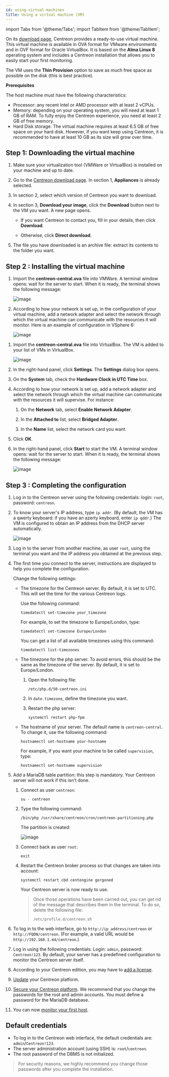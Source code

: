 ```yaml
---
id: using-virtual-machines
title: Using a virtual machine (VM)
---
```

import Tabs from '@theme/Tabs';
import TabItem from '@theme/TabItem';

On its [download page](https://download.centreon.com), Centreon provides a ready-to-use virtual machine. This virtual machine is available in OVA format for VMware environments and in OVF format for Oracle VirtualBox. It is based on the **Alma Linux 8** operating system and includes a Centreon installation that allows you to easily start your first monitoring.

The VM uses the **Thin Provision** option to save as much free space as possible on the disk (this is best practice).

**Prerequisites**

The host machine must have the following characteristics:

- Processor: any recent Intel or AMD processor with at least 2 vCPUs.
- Memory: depending on your operating system, you will need at least 1 GB of RAM. To fully enjoy the Centreon experience, you need at least 2 GB of free memory.
- Hard Disk storage: The virtual machine requires at least 6.5 GB of free space on your hard disk. However, if you want keep using Centreon, it is recommended to have at least 10 GB as its size will grow over time.

## Step 1: Downloading the virtual machine

1. Make sure your virtualization tool (VMWare or VirtualBox) is installed on your machine and up to date.

2. Go to the [Centreon download page](https://download.centreon.com). In section 1, **Appliances** is already selected.

3. In section 2, select which version of Centreon you want to download.

4. In section 3, **Download your image**, click the **Download** button next to the VM you want. A new page opens.

    - If you want Centreon to contact you, fill in your details, then click **Download**.

    - Otherwise, click **Direct download**.

5. The file you have downloaded is an archive file: extract its contents to the folder you want.

## Step 2 : Installing the virtual machine

<Tabs groupId="sync">
<TabItem value="VMware environment" label="VMware environment">

1. Import the **centreon-central.ova** file into VMWare. A terminal window opens: wait for the server to start. When it is ready, the terminal shows the following message:

    ![image](../../assets/installation/VMW1.png)

2. According to how your network is set up, in the configuration of your virtual machine, add a network adapter and select the network through which the virtual machine can communicate with the resources it will monitor. Here is an example of configuration in VSphere 6:

    ![image](../../assets/installation/VMW_network_adapter.png)

</TabItem>
<TabItem value="Oracle VirtualBox" label="Oracle VirtualBox">

1. Import the **centreon-central.ova** file into VirtualBox. The VM is added to your list of VMs in VirtualBox.

    ![image](../../assets/installation/VB2.png)

2. In the right-hand panel, click **Settings**. The **Settings** dialog box opens.

3. On the **System** tab, check the **Hardware Clock in UTC Time** box.

4. According to how your network is set up, add a network adapter and select the network through which the virtual machine can communicate with the resources it will supervise. For instance:

    1. On the **Network** tab, select **Enable Network Adapter**.

    2. In the **Attached to** list, select **Bridged Adapter**.

    3. In the **Name** list, select the network card you want.

5. Click **OK**.

6. In the right-hand panel, click **Start** to start the VM. A terminal window opens: wait for the server to start. When it is ready, the terminal shows the following message:

    ![image](../../assets/installation/terminal_ready.png)

</TabItem>
</Tabs>

## Step 3 : Completing the configuration

1. Log in to the Centreon server using the following credentials: login: `root`, password: `centreon`.

2. To know your server's IP address, type `ip addr`. (By default, the VM has a qwerty keyboard: if you have an azerty keyboard, enter `ip qddr`.) The VM is configured to obtain an IP address from the DHCP server automatically.

    ![image](../../assets/installation/ip_addr.png)

3. Log in to the server from another machine, as user `root`, using the terminal you want and the IP address you obtained at the previous step.

4. The first time you connect to the server, instructions are displayed to help you complete the configuration.

    Change the following settings:

    - The timezone for the Centreon server. By default, it is set to UTC. This will set the time for the various Centreon logs.

        Use the following command:

        ```shell
        timedatectl set-timezone your_timezone
        ```

        For example, to set the timezone to Europe/London, type:

        ```shell
        timedatectl set-timezone Europe/London
        ```

        You can get a list of all available timezones using this command:

        ```shell
        timedatectl list-timezones
        ```

    - The timezone for the php server. To avoid errors, this should be the same as the timezone of the server. By default, it is set to Europe/London.

        1. Open the following file:

            ```shell
            /etc/php.d/50-centreon.ini
            ```

        2. In `date.timezone`, define the timezone you want.

        3. Restart the php server:

            ```shell
            systemctl restart php-fpm
            ```

    - The hostname of your server. The default name is `centreon-central`. To change it, use the following command:

        ```shell
        hostnamectl set-hostname your-hostname
        ```

        For example, if you want your machine to be called `supervision`, type:

        ```shell
        hostnamectl set-hostname supervision
        ```

5. Add a MariaDB table partition: this step is mandatory. Your Centreon server will not work if this isn't done.

    1. Connect as user `centreon`:

        ```shell
        su - centreon
        ```

    2. Type the following command:

        ```shell
        /bin/php /usr/share/centreon/cron/centreon-partitioning.php
        ```

        The partition is created:

        ![image](../../assets/installation/partition_created.png)

    3. Connect back as user `root`:

        ```shell
        exit
        ```

    4. Restart the Centreon broker process so that changes are taken into account:

        ```shell
        systemctl restart cbd centengine gorgoned
        ```

        Your Centreon server is now ready to use.

        >Once those operations have been carried out, you can get rid of the message that describes them in the terminal. To do so, delete the following file:
        >
        >`/etc/profile.d/centreon.sh`

6. To log in to the web interface, go to `http://ip_address/centreon` or `http://FQDN/centreon`. (For example, a valid URL would be `http://192.168.1.44/centreon`.) 

7. Log in using the following credentials: Login: `admin`, password: `Centreon!123`. By default, your server has a predefined configuration to monitor the Centreon server itself.

8. According to your Centreon edition, you may have to [add a license](../../administration/licenses.md).

9. [Update](../../update/update-centreon-platform.md) your Centreon platform.

9. [Secure your Centreon platform](../../administration/secure-platform.md). We recommend that you change the passwords for the root and admin accounts. You must define a password for the MariaDB database.

10. You can now [monitor your first host](../../getting-started/first-supervision.md).


## Default credentials

- To log in to the Centreon web interface, the default credentials are: `admin`/`Centreon!123`.
- The server administration account (using SSH) is: `root`/`centreon`.
- The root password of the DBMS is not initialized.

> For security reasons, we highly recommend you change those passwords after you complete the installation.
